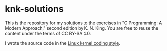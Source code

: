 # knk-solutions

This is the repository for my solutions to the exercises in "C Programming: A
Modern Approach," second edition by K. N. King. You are free to reuse the
content under the terms of CC BY-SA 4.0.

I wrote the source code in the [Linux kernel coding style][linux].

[linux]: https://www.kernel.org/doc/html/latest/process/coding-style.html
